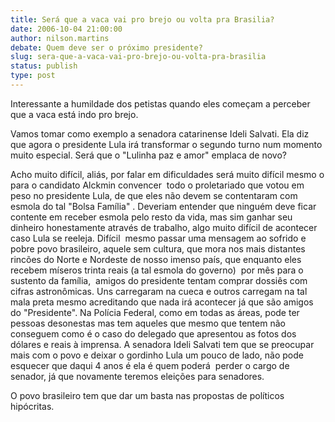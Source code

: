 ```yaml
---
title: Será que a vaca vai pro brejo ou volta pra Brasilia?
date: 2006-10-04 21:00:00
author: nilson.martins
debate: Quem deve ser o próximo presidente?
slug: sera-que-a-vaca-vai-pro-brejo-ou-volta-pra-brasilia
status: publish 
type: post
---
```


Interessante a humildade dos petistas quando eles começam a perceber que a vaca está indo pro brejo.


Vamos tomar como exemplo a senadora catarinense Ideli Salvati. Ela diz que agora o presidente Lula irá transformar o segundo turno num momento muito especial. Será que o "Lulinha paz e amor" emplaca de novo? 
 



Acho muito difícil, aliás, por falar em dificuldades será muito difícil mesmo o para o candidato Alckmin convencer  todo o proletariado que votou em peso no presidente Lula, de que eles não devem se contentaram com esmola do tal "Bolsa Família" . Deveriam entender que ninguém deve ficar contente em receber esmola pelo resto da vida, mas sim ganhar seu dinheiro honestamente através de trabalho, algo muito difícil de acontecer caso Lula se reeleja. Difícil  mesmo passar uma mensagem ao sofrido e pobre povo brasileiro, aquele sem cultura, que mora nos mais distantes rincões do Norte e Nordeste de nosso imenso país, que enquanto eles recebem míseros trinta reais (a tal esmola do governo)  por mês para o sustento da família,  amigos do presidente tentam comprar dossiês com cifras astronômicas. Uns carregaram na cueca e outros carregam na tal mala preta mesmo acreditando que nada irá acontecer já que são amigos do "Presidente". Na Polícia Federal, como em todas as áreas, pode ter pessoas desonestas mas tem aqueles que mesmo que tentem não conseguem como é o caso do delegado que apresentou as fotos dos dólares e reais à imprensa. A senadora Ideli Salvati tem que se preocupar mais com o povo e deixar o gordinho Lula um pouco de lado, não pode esquecer que daqui 4 anos é ela é quem poderá  perder o cargo de senador, já que novamente teremos eleições para senadores. 
 



O povo brasileiro tem que dar um basta nas propostas de políticos hipócritas. 
 



  
 











